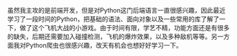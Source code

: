 ﻿虽然我主攻的是前端开发，但是对Python这门后端语言一直很感兴趣，因此最近学习了一段时间的Python，把基础的语法、面向对象以及一些常用的库了解了一下，做了这个飞机大战的小游戏。由于时间有限，学艺不精，功能方面还是有很多的缺失，后期还需要加入碰撞检测，飞机的爆炸效果，以及多种敌机等等。另一方面我对Python爬虫也很感兴趣，改天有机会也想好好学习一下。